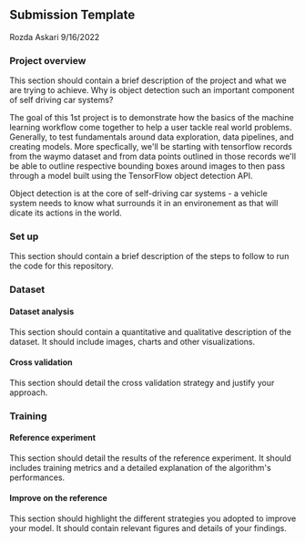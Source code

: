 ## Submission Template
Rozda Askari
9/16/2022

### Project overview
This section should contain a brief description of the project and what we are trying to achieve. Why is object detection such an important component of self driving car systems?

The goal of this 1st project is to demonstrate how the basics of the machine learning workflow come together to help a user tackle real world problems. Generally, to test fundamentals around data exploration, data pipelines, and creating models. More specfically, we'll be starting with tensorflow records from the waymo dataset and from data points outlined in those records we'll be able to outline respective bounding boxes around images to then pass through a model built using the TensorFlow object detection API.

Object detection is at the core of self-driving car systems - a vehicle system needs to know what surrounds it in an environement as that will dicate its actions in the world. 

### Set up
This section should contain a brief description of the steps to follow to run the code for this repository.

### Dataset
#### Dataset analysis
This section should contain a quantitative and qualitative description of the dataset. It should include images, charts and other visualizations.
#### Cross validation
This section should detail the cross validation strategy and justify your approach.

### Training
#### Reference experiment
This section should detail the results of the reference experiment. It should includes training metrics and a detailed explanation of the algorithm's performances.

#### Improve on the reference
This section should highlight the different strategies you adopted to improve your model. It should contain relevant figures and details of your findings.